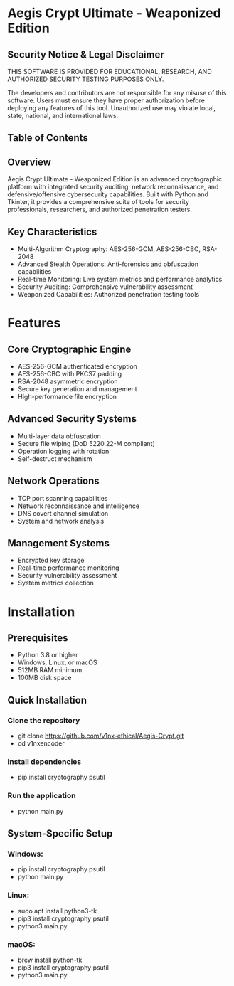 # Aegis Crypt Ultimate - Weaponized Edition

## Security Notice & Legal Disclaimer

THIS SOFTWARE IS PROVIDED FOR EDUCATIONAL, RESEARCH, AND AUTHORIZED SECURITY TESTING PURPOSES ONLY.

The developers and contributors are not responsible for any misuse of this software. Users must ensure they have proper authorization before deploying any features of this tool. Unauthorized use may violate local, state, national, and international laws.

## Table of Contents

## Overview

Aegis Crypt Ultimate - Weaponized Edition is an advanced cryptographic platform with integrated security auditing, network reconnaissance, and defensive/offensive cybersecurity capabilities. Built with Python and Tkinter, it provides a comprehensive suite of tools for security professionals, researchers, and authorized penetration testers.

## Key Characteristics

- Multi-Algorithm Cryptography: AES-256-GCM, AES-256-CBC, RSA-2048
- Advanced Stealth Operations: Anti-forensics and obfuscation capabilities
- Real-time Monitoring: Live system metrics and performance analytics
- Security Auditing: Comprehensive vulnerability assessment
- Weaponized Capabilities: Authorized penetration testing tools

# Features

## Core Cryptographic Engine

- AES-256-GCM authenticated encryption
- AES-256-CBC with PKCS7 padding
- RSA-2048 asymmetric encryption
- Secure key generation and management
- High-performance file encryption

## Advanced Security Systems

- Multi-layer data obfuscation
- Secure file wiping (DoD 5220.22-M compliant)
- Operation logging with rotation
- Self-destruct mechanism

## Network Operations

- TCP port scanning capabilities
- Network reconnaissance and intelligence
- DNS covert channel simulation
- System and network analysis

## Management Systems

- Encrypted key storage
- Real-time performance monitoring
- Security vulnerability assessment
- System metrics collection

# Installation

## Prerequisites

- Python 3.8 or higher
- Windows, Linux, or macOS
- 512MB RAM minimum
- 100MB disk space

## Quick Installation


### Clone the repository
- git clone https://github.com/v1nx-ethical/Aegis-Crypt.git
- cd v1nxencoder

### Install dependencies
- pip install cryptography psutil

### Run the application
- python main.py

## System-Specific Setup

### Windows:
- pip install cryptography psutil
- python main.py

### Linux:
- sudo apt install python3-tk
- pip3 install cryptography psutil
- python3 main.py

### macOS:
- brew install python-tk
- pip3 install cryptography psutil
- python3 main.py
